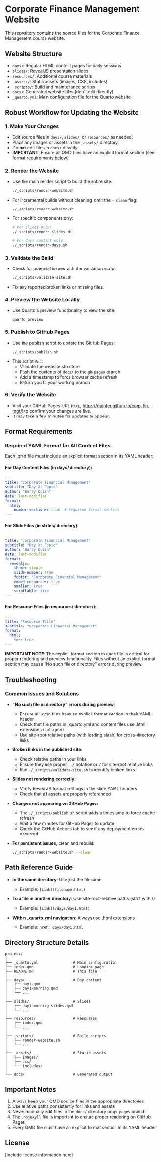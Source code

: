 # Corporate Finance Management Website

This repository contains the source files for the Corporate Finance Management course website.

## Website Structure

- `days/`: Regular HTML content pages for daily sessions
- `slides/`: RevealJS presentation slides
- `resources/`: Additional course materials
- `_assets/`: Static assets (images, CSS, includes)
- `_scripts/`: Build and maintenance scripts
- `docs/`: Generated website files (don't edit directly)
- `_quarto.yml`: Main configuration file for the Quarto website

## Robust Workflow for Updating the Website

### 1. Make Your Changes
- Edit source files in `days/`, `slides/`, or `resources/` as needed.
- Place any images or assets in the `_assets/` directory.
- Do **not** edit files in `docs/` directly.
- **IMPORTANT**: Ensure all QMD files have an explicit format section (see format requirements below).

### 2. Render the Website
- Use the main render script to build the entire site:
  ```bash
  ./_scripts/render-website.sh
  ```
- For incremental builds without cleaning, omit the `--clean` flag:
  ```bash
  ./_scripts/render-website.sh
  ```
- For specific components only:
  ```bash
  # For slides only:
  ./_scripts/render-slides.sh
  
  # For days content only:
  ./_scripts/render-days.sh
  ```

### 3. Validate the Build
- Check for potential issues with the validation script:
  ```bash
  ./_scripts/validate-site.sh
  ```
- Fix any reported broken links or missing files.

### 4. Preview the Website Locally
- Use Quarto's preview functionality to view the site:
  ```bash
  quarto preview
  ```

### 5. Publish to GitHub Pages
- Use the publish script to update the GitHub Pages:
  ```bash
  ./_scripts/publish.sh
  ```
- This script will:
  - Validate the website structure
  - Push the contents of `docs/` to the `gh-pages` branch
  - Add a timestamp to force browser cache refresh
  - Return you to your working branch

### 6. Verify the Website
- Visit your GitHub Pages URL (e.g., https://quinfer.github.io/corp-fin-mgt/) to confirm your changes are live.
- It may take a few minutes for updates to appear.

## Format Requirements

### Required YAML Format for All Content Files

Each .qmd file must include an explicit format section in its YAML header:

#### For Day Content Files (in days/ directory):
```yaml
---
title: "Corporate Financial Management"
subtitle: "Day X: Topic"
author: "Barry Quinn"
date: last-modified
format:
  html:
    number-sections: true  # Required format section
---
```

#### For Slide Files (in slides/ directory):
```yaml
---
title: "Corporate Financial Management"
subtitle: "Day X: Topic"
author: "Barry Quinn"
date: last-modified
format:
  revealjs:
    theme: simple
    slide-number: true
    footer: "Corporate Financial Management"
    embed-resources: true
    smaller: true
    scrollable: true
---
```

#### For Resource Files (in resources/ directory):
```yaml
---
title: "Resource Title"
subtitle: "Corporate Financial Management"
format:
  html:
    toc: true
---
```

**IMPORTANT NOTE**: The explicit format section in each file is critical for proper rendering and preview functionality. Files without an explicit format section may cause "No such file or directory" errors during preview.

## Troubleshooting

### Common Issues and Solutions

- **"No such file or directory" errors during preview**:
  - Ensure all .qmd files have an explicit format section in their YAML header
  - Check that file paths in _quarto.yml and content files use .html extensions (not .qmd)
  - Use site-root-relative paths (with leading slash) for cross-directory links

- **Broken links in the published site**:
  - Check relative paths in your links
  - Ensure they use proper `../` notation or `/` for site-root relative links
  - Run `./_scripts/validate-site.sh` to identify broken links

- **Slides not rendering correctly**:
  - Verify RevealJS format settings in the slide YAML headers
  - Check that all assets are properly referenced

- **Changes not appearing on GitHub Pages**:
  - The `./_scripts/publish.sh` script adds a timestamp to force cache refresh
  - Wait a few minutes for GitHub Pages to update
  - Check the GitHub Actions tab to see if any deployment errors occurred

- **For persistent issues**, clean and rebuild:
  ```bash
  ./_scripts/render-website.sh --clean
  ```

## Path Reference Guide

- **In the same directory**: Use just the filename
  - Example: `[Link](filename.html)`
  
- **To a file in another directory**: Use site-root-relative paths (start with /)
  - Example: `[Link](/days/day1.html)`
  
- **Within _quarto.yml navigation**: Always use .html extensions
  - Example: `href: days/day1.html`

## Directory Structure Details

```
project/
│
├── _quarto.yml                # Main configuration
├── index.qmd                  # Landing page
├── README.md                  # This file
│
├── days/                      # Day content
│   ├── day1.qmd
│   ├── day1-morning.qmd
│   └── ...
│
├── slides/                    # Slides
│   ├── day1-morning-slides.qmd
│   └── ...
│
├── resources/                 # Resources
│   ├── index.qmd
│   └── ...
│
├── _scripts/                  # Build scripts
│   ├── render-website.sh
│   └── ...
│
├── _assets/                   # Static assets
│   ├── images/
│   ├── css/
│   └── includes/
│
└── docs/                      # Generated output
```

## Important Notes

1. Always keep your QMD source files in the appropriate directories
2. Use relative paths consistently for links and assets
3. Never manually edit files in the `docs/` directory or `gh-pages` branch
4. The `.nojekyll` file is important to ensure proper rendering on GitHub Pages
5. Every QMD file must have an explicit format section in its YAML header

## License

[Include license information here]